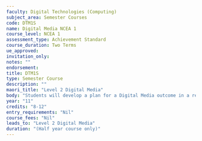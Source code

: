 ```yaml
---
faculty: Digital Technologies (Computing)
subject_area: Semester Courses
code: DTM1S
name: Digital Media NCEA 1
course_level: NCEA 1
assessment_type: Achievement Standard
course_duration: Two Terms
ue_approved: 
invitation_only: 
notes: ""
endorsement: 
title: DTM1S
type: Semester Course
description: ""
maori_title: "Level 2 Digital Media"
body: "Students will develop a plan for a Digital Media outcome in a real life context. During the course students will gain skills using a range of professional design tools while developing a real design outcome."
year: "11"
credits: "8-12"
entry_requirements: "Nil"
course_fees: "Nil"
leads_to: "Level 2 Digital Media"
duration: "(Half year course only)"
---
```

